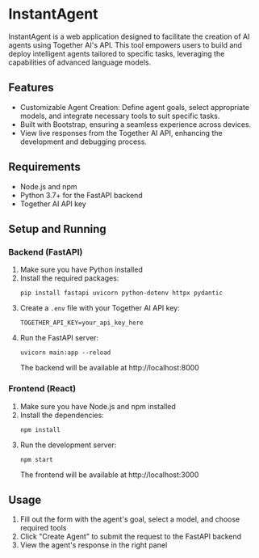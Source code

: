 # InstantAgent

InstantAgent is a web application designed to facilitate the creation of AI agents using Together AI's API. This tool empowers users to build and deploy intelligent agents tailored to specific tasks, leveraging the capabilities of advanced language models.

## Features

- Customizable Agent Creation: Define agent goals, select appropriate models, and integrate necessary tools to suit specific tasks.
- Built with Bootstrap, ensuring a seamless experience across devices.
- View live responses from the Together AI API, enhancing the development and debugging process.

## Requirements

- Node.js and npm
- Python 3.7+ for the FastAPI backend
- Together AI API key

## Setup and Running

### Backend (FastAPI)

1. Make sure you have Python installed
2. Install the required packages:
   ```
   pip install fastapi uvicorn python-dotenv httpx pydantic
   ```
3. Create a `.env` file with your Together AI API key:
   ```
   TOGETHER_API_KEY=your_api_key_here
   ```
4. Run the FastAPI server:
   ```
   uvicorn main:app --reload
   ```
   The backend will be available at http://localhost:8000

### Frontend (React)

1. Make sure you have Node.js and npm installed
2. Install the dependencies:
   ```
   npm install
   ```
3. Run the development server:
   ```
   npm start
   ```
   The frontend will be available at http://localhost:3000

## Usage

1. Fill out the form with the agent's goal, select a model, and choose required tools
2. Click "Create Agent" to submit the request to the FastAPI backend
3. View the agent's response in the right panel
